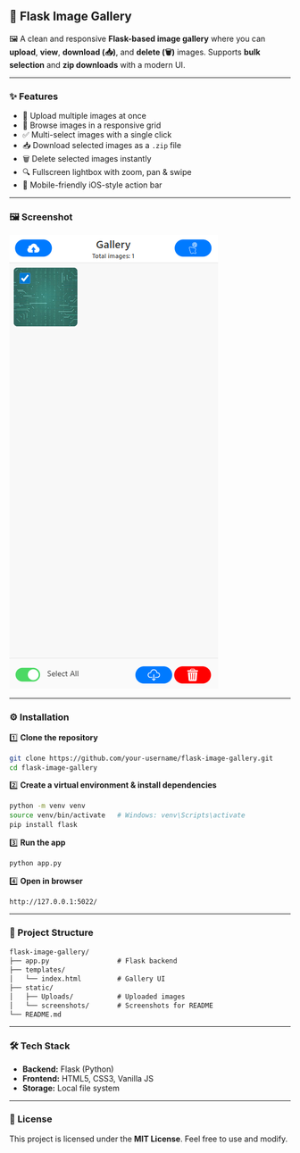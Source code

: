 
## 📸 Flask Image Gallery

🖼️ A clean and responsive **Flask-based image gallery** where you can **upload**, **view**, **download (📥)**, and **delete (🗑️)** images. Supports **bulk selection** and **zip downloads** with a modern UI.

---

### ✨ Features

* 🚀 Upload multiple images at once
* 📂 Browse images in a responsive grid
* ✅ Multi-select images with a single click
* 📥 Download selected images as a `.zip` file
* 🗑️ Delete selected images instantly
* 🔍 Fullscreen lightbox with zoom, pan & swipe
* 📱 Mobile-friendly iOS-style action bar

---

### 🖼️ Screenshot

![Gallery Screenshot](static/screenshots/Screenshot%202025-07-30%20062628.png)

---

### ⚙️ Installation

1️⃣ **Clone the repository**

```bash
git clone https://github.com/your-username/flask-image-gallery.git
cd flask-image-gallery
```

2️⃣ **Create a virtual environment & install dependencies**

```bash
python -m venv venv
source venv/bin/activate   # Windows: venv\Scripts\activate
pip install flask
```

3️⃣ **Run the app**

```bash
python app.py
```

4️⃣ **Open in browser**

```
http://127.0.0.1:5022/
```

---

### 📂 Project Structure

```
flask-image-gallery/
├── app.py                 # Flask backend
├── templates/
│   └── index.html         # Gallery UI
├── static/
│   ├── Uploads/           # Uploaded images
│   └── screenshots/       # Screenshots for README
└── README.md
```

---

### 🛠️ Tech Stack

* **Backend:** Flask (Python)
* **Frontend:** HTML5, CSS3, Vanilla JS
* **Storage:** Local file system

---

### 📜 License

This project is licensed under the **MIT License**. Feel free to use and modify.
